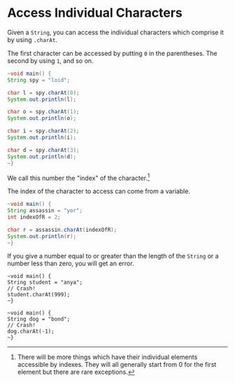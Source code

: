 # Access Individual Characters

Given a `String`, you can access the individual characters which
comprise it by using `.charAt`.

The first character can be accessed by putting `0` in the parentheses.
The second by using `1`, and so on.

```java
~void main() {
String spy = "loid";

char l = spy.charAt(0);
System.out.println(l);

char o = spy.charAt(1);
System.out.println(o);

char i = spy.charAt(2);
System.out.println(i);

char d = spy.charAt(3);
System.out.println(d);
~}
```

We call this number the "index" of the character.[^otherds]

The index of the character to access can come from a variable.

```java
~void main() {
String assassin = "yor";
int indexOfR = 2;

char r = assassin.charAt(indexOfR);
System.out.println(r);
~}
```

If you give a number equal to or greater than the length of the `String` or a number less than zero,
you will get an error.

```java,panics
~void main() {
String student = "anya";
// Crash!
student.charAt(999);
~}
```

```java,panics
~void main() {
String dog = "bond";
// Crash!
dog.charAt(-1);
~}
```

[^otherds]: There will be more things which have their individual elements accessible by indexes. They will all generally start from 0 for the first element but there are rare exceptions.
